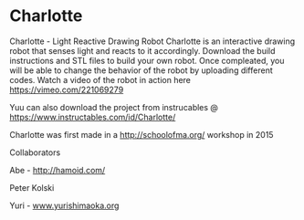 # Charlotte
Charlotte - Light Reactive Drawing Robot
Charlotte is an interactive drawing robot that senses light and reacts to it accordingly.
Download the build instructions and STL files to build your own robot. Once compleated, you will be able to change the behavior
of the robot by uploading different codes. Watch a video of the robot in action here https://vimeo.com/221069279

Yuu can also download the project from instrucables @ https://www.instructables.com/id/Charlotte/

Charlotte was first made in a http://schoolofma.org/ workshop in 2015

Collaborators 

Abe -  http://hamoid.com/ 

Peter Kolski 

Yuri - www.yurishimaoka.org
